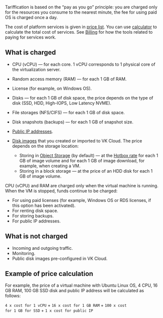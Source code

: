 Tariffication is based on the “pay as you go” principle: you are charged only for the resources you consume to the nearest minute, the fee for using paid OS is charged once a day.

The cost of platform services is given in [price list](https://cloud.vk.com/pricelist). You can use [calculator](https://cloud.vk.com/pricing) to calculate the total cost of services. See [Billing](/en/intro/billing) for how the tools related to paying for services work.

## What is charged

- CPU (vCPU) — for each core. 1 vCPU corresponds to 1 physical core of the virtualization server.
- Random access memory (RAM) — for each 1 GB of RAM.
- License (for example, on Windows OS).
- Disks — for each 1 GB of disk space, the price depends on the type of disk (SSD, HDD, High-IOPS, Low Latency NVME).
- File storages (NFS/CIFS) — for each 1 GB of disk space.
- Disk snapshots (backups) — for each 1 GB of snapshot size.
- [Public IP addresses](/en/networks/vnet/tariffication#what_is_charged).
- [Disk images](../concepts/about#image) that you created or imported to VK Cloud. The price depends on the storage location:

  - Storing in [Object Storage](/en/storage/s3) (by default) — at the [Hotbox rate](/en/storage/s3/tariffication) for each 1 GB of image volume and for each 1 GB of image download, for example, when creating a VM.
  - Storing in a block storage — at the price of an HDD disk for each 1 GB of image volume.

CPU (vCPU) and RAM are charged only when the virtual machine is running. When the VM is stopped, funds continue to be charged:

- For using paid licenses (for example, Windows OS or RDS licenses, if this option has been activated).
- For renting disk space.
- For storing backups.
- For public IP addresses.

## What is not charged

- Incoming and outgoing traffic.
- Monitoring.
- Public disk images pre-configured in VK Cloud.

## Example of price calculation

For example, the price of a virtual machine with Ubuntu Linux OS, 4 CPU, 16 GB RAM, 100 GB SSD disk and public IP address will be calculated as follows:

`4 x cost for 1 vCPU` + `16 x cost for 1 GB RAM` + `100 x cost for 1 GB for SSD` + `1 x cost for public IP`

